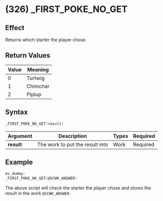 # (326) _FIRST_POKE_NO_GET

## Effect

Returns which starter the player chose.

## Return Values

| Value | Meaning |
| - | - |
| 0 | Turtwig |
| 1 | Chimchar |
| 2 | Piplup |

## Syntax

```c
_FIRST_POKE_NO_GET(result)
```

| Argument | Description | Types | Required |
| - | - | - | - |
| **result** | The work to put the result into | Work | Required |

## Example

```c
ev_dummy:
_FIRST_POKE_NO_GET(@SCWK_ANSWER)
```

The above script will check the starter the player chose and stores the result in the work `@SCWK_ANSWER`.
